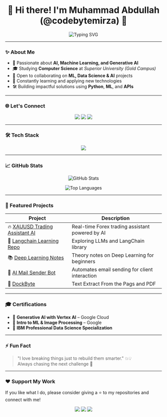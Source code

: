 <h1 align="center">👋 Hi there! I'm Muhammad Abdullah (@codebytemirza) 🚀</h1>

<p align="center">
  <img src="https://readme-typing-svg.demolab.com?font=Fira+Code&weight=500&size=22&pause=1000&color=F7A41D&center=true&vCenter=true&width=700&lines=AI+%7C+ML+%7C+Generative+AI+%7C+Data+Science;Python+Developer+%7C+Flask+%7C+Streamlit+%7C+Gradio;Building+Real-World+AI+Solutions;Always+Learning+%7C+Always+Creating" alt="Typing SVG" />
</p>

---

### ✨ About Me

- 🧠 Passionate about **AI, Machine Learning, and Generative AI**
- 🎓 Studying **Computer Science** at *Superior University (Gold Campus)*
- 🤝 Open to collaborating on **ML, Data Science & AI** projects
- 🌱 Constantly learning and applying new technologies
- 🛠️ Building impactful solutions using **Python**, **ML**, and **APIs**

---

### 🌐 Let's Connect

<p align="center">
  <a href="mailto:abdullahcodewizard@gmail.com"><img src="https://img.shields.io/badge/Gmail-D14836?style=for-the-badge&logo=gmail&logoColor=white"></a>
  <a href="https://www.linkedin.com/in/muhammad-abdullah-ai-ml-developer/"><img src="https://img.shields.io/badge/LinkedIn-0077B5?style=for-the-badge&logo=linkedin&logoColor=white"></a>
  <a href="https://github.com/codebytemirza"><img src="https://img.shields.io/badge/GitHub-181717?style=for-the-badge&logo=github&logoColor=white"></a>
</p>

---

### 🛠️ Tech Stack

<p align="center">
  <img src="https://skillicons.dev/icons?i=python,fastapi,tensorflow,pytorch,docker,git,github,linux,bootstrap,html,css,js,vscode,anaconda,huggingface" />
</p>

---

### 📈 GitHub Stats

<p align="center">
  <img src="https://github-readme-stats.vercel.app/api?username=codebytemirza&theme=tokyonight&show_icons=true&hide_border=true" alt="GitHub Stats" />
</p>

<p align="center">
  <img src="https://github-readme-stats.vercel.app/api/top-langs/?username=codebytemirza&layout=compact&theme=tokyonight&hide_border=true" alt="Top Languages" />
</p>

---

### 🚀 Featured Projects

| Project | Description |
|--------|-------------|
| 🔥 [XAUUSD Trading Assistant AI](https://github.com/codebytemirza/XAUUSD_TRADING_ASISTENT_AI) | Real-time Forex trading assistant powered by AI |
| 🧠 [Langchain Learning Repo](https://github.com/codebytemirza/LANG---Learning) | Exploring LLMs and LangChain library |
| 📚 [Deep Learning Notes](https://github.com/codebytemirza/Deep-Learning-Theory-by-Muhmmad-Abdullah) | Theory notes on Deep Learning for beginners |
| 🤖 [AI Mail Sender Bot](https://github.com/codebytemirza/MY-CLIENT-BOT-AI-MAIL-SENDER) | Automates email sending for client interaction |
| 🐳 [DockByte](https://github.com/codebytemirza/DockByte) | Text Extract From the Pags and PDF |

---

### 🎓 Certifications

- 📜 **Generative AI with Vertex AI** – Google Cloud
- 📜 **Intro to ML & Image Processing** – Google
- 📜 **IBM Professional Data Science Specialization**

---

### ⚡ Fun Fact  

> "I love breaking things just to rebuild them smarter." 💥💡  
> Always chasing the next challenge 🚀

---

### ❤️ Support My Work

If you like what I do, please consider giving a ⭐ to my repositories and connect with me!

<p align="center">
  <img src="https://forthebadge.com/images/badges/built-with-love.svg" />
  <img src="https://forthebadge.com/images/badges/made-with-python.svg" />
  <img src="https://forthebadge.com/images/badges/uses-git.svg" />
</p>
